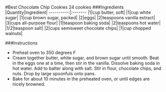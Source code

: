 #Best Chocolate Chip Cookies
24 cookies
###Ingredients
|Quantity|Ingredient|
----------:|:-------
|1|cup butter, soft|
|1|cup white sugar|
|1|cup brown sugar, packed|
|2|eggs|
|2|teaspoons vanilla extract|
|3|cups all-purpose flour|
|1|teaspoon baking soda|
|2|teaspoons hot water|
|1/2|teaspoon salt|
|2|cups semisweet chocolate chips|
|1|cup chopped walnuts|

###Instructions

* Preheat oven to 350 degrees F
* Cream together butter, white sugar, and brown sugar until smooth. Beat in the eggs one at a time, then stir in the vanilla. Dissolve baking soda in hot water. Add to batter along with salt. Stir in flour, chocolate chips, and nuts. Drop by large spoonfuls onto pans.
* Bake for about 10 minutes in the preheated oven, or until edges are nicely browned.


